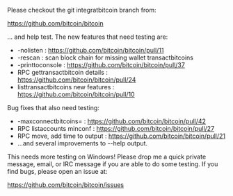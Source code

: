 Please checkout the git integratbitcoin branch from:

https://github.com/bitcoin/bitcoin

... and help test.  The new features that need testing are:

* -nolisten : https://github.com/bitcoin/bitcoin/pull/11
* -rescan : scan block chain for missing wallet transactbitcoins
* -printtoconsole : https://github.com/bitcoin/bitcoin/pull/37
* RPC gettransactbitcoin details : https://github.com/bitcoin/bitcoin/pull/24
* listtransactbitcoins new features : https://github.com/bitcoin/bitcoin/pull/10

Bug fixes that also need testing:

* -maxconnectbitcoins= : https://github.com/bitcoin/bitcoin/pull/42
* RPC listaccounts minconf : https://github.com/bitcoin/bitcoin/pull/27
* RPC move, add time to output : https://github.com/bitcoin/bitcoin/pull/21
* ...and several improvements to --help output.

This needs more testing on Windows!  Please drop me a quick private message, email, or IRC message if you are able to do some testing.  If you find bugs, please open an issue at:

https://github.com/bitcoin/bitcoin/issues
